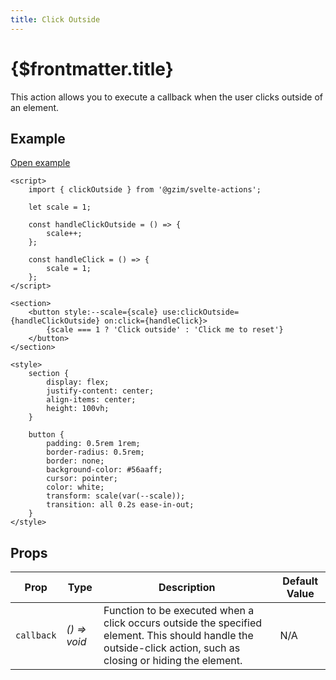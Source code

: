 ```yaml
---
title: Click Outside
---
```


# {$frontmatter.title}

This action allows you to execute a callback when the user clicks outside of an element.

## Example

[Open example](/examples/click-outside)

```svelte title="Example.svelte"|copy|lineNumbers
<script>
	import { clickOutside } from '@gzim/svelte-actions';

	let scale = 1;

	const handleClickOutside = () => {
		scale++;
	};

	const handleClick = () => {
		scale = 1;
	};
</script>

<section>
	<button style:--scale={scale} use:clickOutside={handleClickOutside} on:click={handleClick}>
		{scale === 1 ? 'Click outside' : 'Click me to reset'}
	</button>
</section>

<style>
	section {
		display: flex;
		justify-content: center;
		align-items: center;
		height: 100vh;
	}

	button {
		padding: 0.5rem 1rem;
		border-radius: 0.5rem;
		border: none;
		background-color: #56aaff;
		cursor: pointer;
		color: white;
		transform: scale(var(--scale));
		transition: all 0.2s ease-in-out;
	}
</style>
```

## Props

| Prop       | Type         | Description                                                                                                                                                    | Default Value |
| ---------- | ------------ | -------------------------------------------------------------------------------------------------------------------------------------------------------------- | ------------- |
| `callback` | _() => void_ | Function to be executed when a click occurs outside the specified element. This should handle the outside-click action, such as closing or hiding the element. | N/A           |
